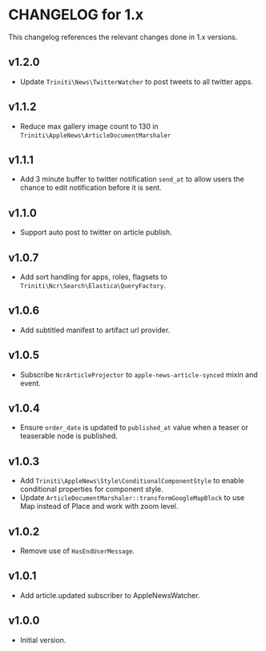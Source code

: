 # CHANGELOG for 1.x
This changelog references the relevant changes done in 1.x versions.


## v1.2.0
* Update `Triniti\News\TwitterWatcher` to post tweets to all twitter apps.


## v1.1.2
* Reduce max gallery image count to 130 in `Triniti\AppleNews\ArticleDocumentMarshaler`


## v1.1.1
* Add 3 minute buffer to twitter notification `send_at` to allow users the chance to edit notification before it is sent.


## v1.1.0
* Support auto post to twitter on article publish.


## v1.0.7
* Add sort handling for apps, roles, flagsets to `Triniti\Ncr\Search\Elastica\QueryFactory`.


## v1.0.6
* Add subtitled manifest to artifact url provider.


## v1.0.5
* Subscribe `NcrArticleProjector` to `apple-news-article-synced` mixin and event.


## v1.0.4
* Ensure `order_date` is updated to `published_at` value when a teaser or teaserable node is published.


## v1.0.3
* Add `Triniti\AppleNews\Style\ConditionalComponentStyle` to enable conditional properties for component style.
* Update `ArticleDocumentMarshaler::transformGoogleMapBlock` to use Map instead of Place and work with zoom level.


## v1.0.2
* Remove use of `HasEndUserMessage`.


## v1.0.1
* Add article.updated subscriber to AppleNewsWatcher.


## v1.0.0
* Initial version.
